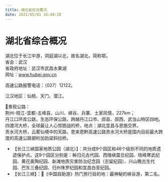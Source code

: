 ```yaml
---
title: 湖北省综合概况  
date: 2021/05/01 18:49:28  
---
```

  
# 湖北省综合概况  
湖北位于长江中游，洞庭湖以北，故名湖北，简称鄂。   
省会：武汉  
省政府地址：武汉市武昌水果湖  
网址：www.hubei.gov.cn  
  
高速公路报警电话：（027）12122。   

江汉地区：仙桃、天门、潜江。   

🎢景观公路：  
荆州-枝江-宜都-五峰县，山川、峡谷、兵寨、土家风情，227km；  
丹江口环库公路，生态环保公路，跨越丹江口市、郧县、郧西、武当山特区四地。   
四渡河大桥，全球最让人心惊胆战的桥，地点：湖北宜昌与恩施交界。   
贡水河大桥，云雾仙境中的天路，恩来恩黔高速公路贡水河大桥是国内目前最大跨度的高速公路钢桁加劲梁斜拉桥。   

* 【长江三峡国家地质公园（湖北）】：共分成9个园区和46个级别不同的地质遗迹保护点。这9个园区分别是：秭归元古代园、西陵峡震旦纪园、晓峰寒武纪园、黄花奥陶纪园、新滩地质灾害防治纪念园（志留纪园）、兴山晚古生代园、巴东三叠纪园、归州侏罗纪园和宜昌白垩纪园。   
* 【长江三峡】：🧾《中国自助游》热门旅行目的地：最神秘的峡谷游，第二名。   